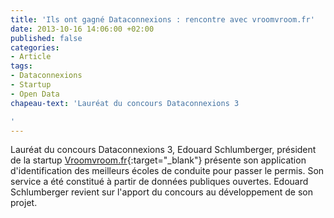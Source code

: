 ```yaml
---
title: 'Ils ont gagné Dataconnexions : rencontre avec vroomvroom.fr'
date: 2013-10-16 14:06:00 +02:00
published: false
categories:
- Article
tags:
- Dataconnexions
- Startup
- Open Data
chapeau-text: 'Lauréat du concours Dataconnexions 3

'
---
```


Lauréat du concours Dataconnexions 3, Edouard Schlumberger, président de la startup [Vroomvroom.fr](https://www.vroomvroom.fr/){:target="_blank"} présente son application d'identification des meilleurs écoles de conduite pour passer le permis. Son service a été constitué à partir de données publiques ouvertes. Edouard Schlumberger revient sur l'apport du concours au développement de son projet.